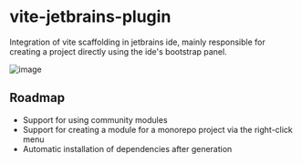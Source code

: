 # vite-jetbrains-plugin

Integration of vite scaffolding in jetbrains ide, mainly responsible for creating a project directly using the ide's bootstrap panel.

![image](https://user-images.githubusercontent.com/24560368/119949505-85906b00-bfcc-11eb-9cee-d1082f4923d0.png)

## Roadmap

- Support for using community modules
- Support for creating a module for a monorepo project via the right-click menu
- Automatic installation of dependencies after generation
